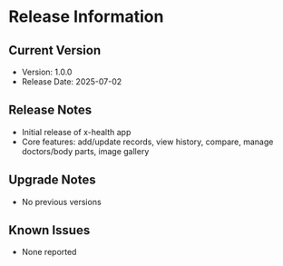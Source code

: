 # Release Information

## Current Version
- Version: 1.0.0
- Release Date: 2025-07-02

## Release Notes
- Initial release of x-health app
- Core features: add/update records, view history, compare, manage doctors/body parts, image gallery

## Upgrade Notes
- No previous versions

## Known Issues
- None reported
